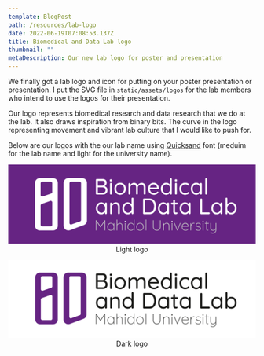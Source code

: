 ```yaml
---
template: BlogPost
path: /resources/lab-logo
date: 2022-06-19T07:08:53.137Z
title: Biomedical and Data Lab logo
thumbnail: ""
metaDescription: Our new lab logo for poster and presentation
---
```


We finally got a lab logo and icon for putting on your poster presentation
or presentation. I put the SVG file in `static/assets/logos` for the
lab members who intend to use the logos for their presentation.

Our logo represents biomedical research and data research that we do at the lab.
It also draws inspiration from binary bits. The curve in the logo representing movement
and vibrant lab culture that I would like to push for.

Below are our logos with the our lab name using [Quicksand](https://fonts.google.com/specimen/Quicksand)
font (meduim for the lab name and light for the university name).

<p align="center">
  <img src="/assets/blogs/bdl-logo-light.png" width=600>
  <br>
  Light logo
</p>

<p align="center">
  <img src="/assets/blogs/bdl-logo-dark.png" width=600>
  <br>
  Dark logo
</p>
